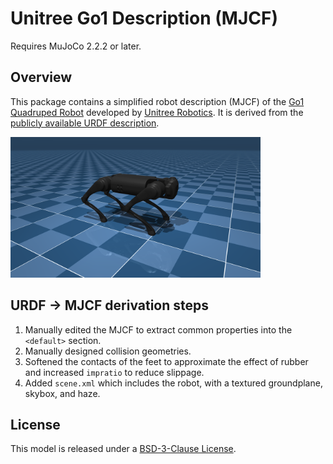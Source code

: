 # Unitree Go1 Description (MJCF)

Requires MuJoCo 2.2.2 or later.

## Overview

This package contains a simplified robot description (MJCF) of the [Go1
Quadruped Robot](https://www.unitree.com/go1/) developed by [Unitree
Robotics](https://www.unitree.com/). It is derived from the [publicly available
URDF
description](https://github.com/unitreerobotics/unitree_ros/tree/master/robots/go1_description).

<p float="left">
  <img src="go1.png" width="400">
</p>

## URDF → MJCF derivation steps

1. Manually edited the MJCF to extract common properties into the `<default>` section.
2. Manually designed collision geometries.
3. Softened the contacts of the feet to approximate the effect of rubber and
   increased `impratio` to reduce slippage.
4. Added `scene.xml` which includes the robot, with a textured groundplane, skybox, and haze.

## License

This model is released under a [BSD-3-Clause License](LICENSE).
